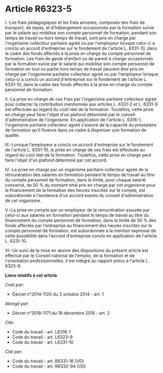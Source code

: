 # Article R6323-5

I.-Les frais pédagogiques et les frais annexes, composés des frais de transport, de repas, et d'hébergement occasionnés par
la formation suivie par le salarié qui mobilise son compte personnel de formation, pendant son temps de travail ou hors temps
de travail, sont pris en charge par l'organisme collecteur paritaire agréé ou par l'employeur lorsque celui-ci a conclu un
accord d'entreprise sur le fondement de l'article L. 6331-10, dans le cadre des fonds affectés à la prise en charge du compte
personnel de formation. Les frais de garde d'enfant ou de parent à charge occasionnés par la formation suivie par le salarié
qui mobilise son compte personnel de formation en tout ou partie hors temps de travail peuvent être pris en charge par
l'organisme paritaire collecteur agréé ou par l'employeur lorsque celui-ci a conclu un accord d'entreprise sur le fondement
de l'article L. 6331-10, dans le cadre des fonds affectés à la prise en charge du compte personnel de formation. 

II.-La prise en charge de ces frais par l'organisme paritaire collecteur agréé pour collecter la contribution mentionnée aux
articles L. 6331-2 et L. 6331-9 est effectuée au regard du coût réel de la formation. Toutefois, cette prise en charge peut
faire l'objet d'un plafond déterminé par le conseil d'administration de l'organisme. En application de l'article L. 6316-1,
l'organisme paritaire collecteur agréé s'assure de la capacité du prestataire de formation qu'il finance dans ce cadre à
dispenser une formation de qualité. 

III.-Lorsque l'employeur a conclu un accord d'entreprise sur le fondement de l'article L. 6331-10, la prise en charge de ces
frais est effectuée au regard du coût réel de la formation. Toutefois, cette prise en charge peut faire l'objet d'un plafond
déterminé par cet accord. 

IV.-La prise en charge par un organisme paritaire collecteur agréé de la rémunération des salariés en formation pendant le
temps de travail au titre du compte personnel de formation, dans la limite, pour chaque salarié concerné, de 50 % du montant
total pris en charge par cet organisme pour le financement de la formation des heures inscrites sur le compte, est
subordonnée à l'existence d'un accord exprès du conseil d'administration de cet organisme. 

V.-La prise en compte par un employeur de la rémunération assurée par celui-ci aux salariés en formation pendant le temps de
travail au titre du financement du compte personnel de formation, dans la limite de 50 % des fonds affectés par l'entreprise
au financement des heures inscrites sur le compte personnel de formation, est subordonnée à la mention expresse de cette
possibilité dans l'accord d'entreprise conclu en application de l'article L. 6331-10. 

VI.-Un suivi de la mise en œuvre des dispositions du présent article est effectué par le Conseil national de l'emploi, de la
formation et de l'orientation professionnelles. Il est intégré au rapport prévu à l'article L. 6323-9.

**Liens relatifs à cet article**

_Créé par_:

  - Décret n°2014-1120 du 2 octobre 2014 - art. 1

_Abrogé par_:

  - Décret n°2018-1171 du 18 décembre 2018 - art. 2

_Cite_:

  - Code du travail - art. L6316-1
  - Code du travail - art. L6323-9
  - Code du travail - art. L6331-10

_Cité par_:

  - Code du travail - art. R6331-16 (VD)
  - Code du travail - art. R6332-94 (VD)
